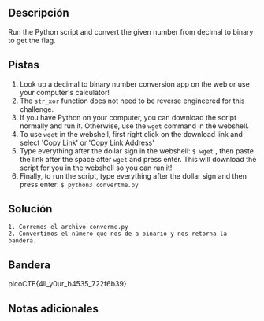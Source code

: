 ## Descripción

Run the Python script and convert the given number from decimal to binary to get the flag.

## Pistas

1. Look up a decimal to binary number conversion app on the web or use your computer's calculator!
2. The `str_xor` function does not need to be reverse engineered for this challenge.
3. If you have Python on your computer, you can download the script normally and run it. Otherwise, use the `wget` command in the webshell.
4. To use `wget` in the webshell, first right click on the download link and select 'Copy Link' or 'Copy Link Address'
5. Type everything after the dollar sign in the webshell: `$ wget` , then paste the link after the space after `wget` and press enter. This will download the script for you in the webshell so you can run it!
6. Finally, to run the script, type everything after the dollar sign and then press enter: `$ python3 convertme.py`

## Solución

```python()
1. Corremos el archivo converme.py
2. Convertimos el número que nos de a binario y nos retorna la bandera.
```

## Bandera
picoCTF{4ll_y0ur_b4535_722f6b39}

## Notas adicionales